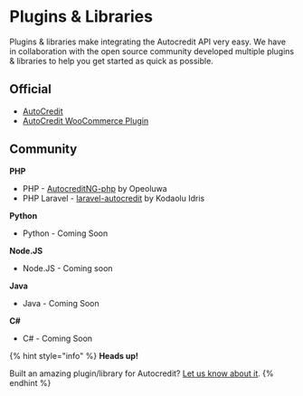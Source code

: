 # Plugins & Libraries

Plugins & libraries make integrating the Autocredit API very easy. We have in collaboration with the open source community developed multiple plugins & libraries to help you get started as quick as possible.

## **Official**

* [AutoCredit](https://www.github.com/AutoCreditNG)
* [AutoCredit WooCommerce Plugin](https://wordpress.org/plugins/autocredit-woocommerce)

## **Community**

**PHP**

* PHP - [AutocreditNG-php](https://github.com/AutocreditNG-php) by Opeoluwa 
* PHP Laravel - [laravel-autocredit](https://github.com/laravel-autocredit) by Kodaolu Idris

**Python**

* Python - Coming Soon

**Node.JS**

* Node.JS - Coming soon

**Java**

* Java - Coming Soon

**C\#**

* C\# - Coming Soon 

{% hint style="info" %}
**Heads up!**

Built an amazing plugin/library for Autocredit? [Let us know about it](https://autocredit.ng/#contact).
{% endhint %}

